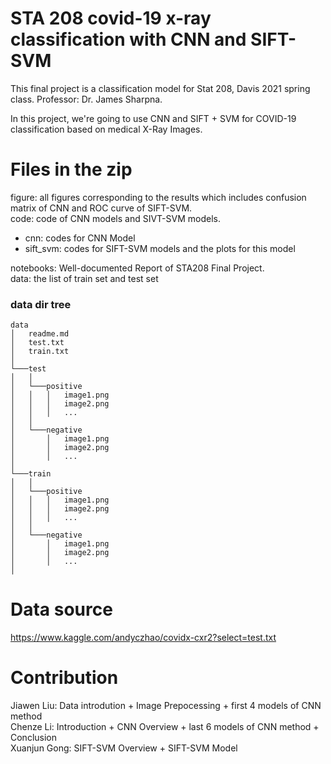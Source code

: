 # STA 208 covid-19 x-ray classification with CNN and SIFT-SVM
This final project is a classification model for Stat 208, Davis 2021 spring class. Professor: Dr. James Sharpna. 


In this project, we're going to use CNN and SIFT + SVM for COVID-19 classification based on medical X-Ray Images.

# Files in the zip

figure: all figures corresponding to the results which includes confusion matrix of CNN and ROC curve of SIFT-SVM.    
code: code of CNN models and SIVT-SVM models.  
- cnn: codes for CNN Model
- sift_svm: codes for SIFT-SVM models and the plots for this model

notebooks: Well-documented Report of STA208 Final Project.    
data: the list of train set and test set

### data dir tree

```
data
│   readme.md
│   test.txt  
│   train.txt  
│
└───test
│   │
│   └───positive
│   │   │   image1.png
│   │   │   image2.png
│   │   │   ...
│   │
│   └───negative
│       │   image1.png
│       │   image2.png
│       │   ...
│
└───train
│   │
│   └───positive
│   │   │   image1.png
│   │   │   image2.png
│   │   │   ...
│   │
│   └───negative
│       │   image1.png
│       │   image2.png
│       │   ...
│
```

# Data source

https://www.kaggle.com/andyczhao/covidx-cxr2?select=test.txt

# Contribution

Jiawen Liu: Data introdution + Image Prepocessing + first 4 models of CNN method  
Chenze Li: Introduction + CNN Overview + last 6 models of CNN method + Conclusion  
Xuanjun Gong: SIFT-SVM Overview + SIFT-SVM Model  
